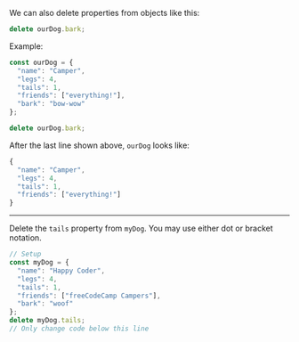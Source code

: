 We can also delete properties from objects like this:

```jsx
delete ourDog.bark;
```

Example:

```jsx
const ourDog = {
  "name": "Camper",
  "legs": 4,
  "tails": 1,
  "friends": ["everything!"],
  "bark": "bow-wow"
};

delete ourDog.bark;
```

After the last line shown above, `ourDog` looks like:

```jsx
{
  "name": "Camper",
  "legs": 4,
  "tails": 1,
  "friends": ["everything!"]
}
```

---

Delete the `tails` property from `myDog`. You may use either dot or bracket notation.

```jsx
// Setup
const myDog = {
  "name": "Happy Coder",
  "legs": 4,
  "tails": 1,
  "friends": ["freeCodeCamp Campers"],
  "bark": "woof"
};
delete myDog.tails;
// Only change code below this line
```
